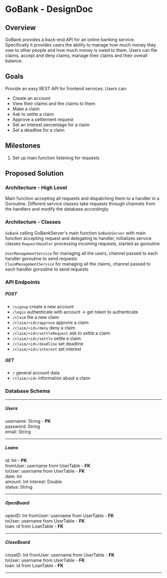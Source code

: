 # GoBank - DesignDoc

## Overview
GoBank provides a back-end API for an online banking service.  
Specifically it provides users the ability to manage how much money they owe to other people and how much money is owed to them.
Users can file claims, accept and deny claims, manage their claims and their overall balance.

## Goals
Provide an easy REST API for frontend services.
Users can:  
- Create an account
- View their claims and the claims to them
- Make a claim
- Ask to settle a claim
- Approve a settlement request
- Set an interest percentage for a claim
- Set a deadline for a claim

## Milestones
1. Set up main function listening for requests

## Proposed Solution

### Architecture - High Level
Main function accepting all requests and dispatching them to a handler in a Goroutine.
Different service classes take requests through channels from the handlers and modify the database accordingly.


### Architecture - Classes
`GoBank` calling GoBankServer's main function 
`GoBankServer` with main function accepting request and delegating to handler, initializes service classes
`RequestHandler` processing incoming requests, started as goroutine  

`UserManagementService` for managing all the users, channel passed to each handler goroutine to send requests  
`ClaimManagementService` for managing all the claims, channel passed to each handler goroutine to send requests


### API Endpoints

##### POST
- `/signup` create a new account
- `/login` authenticate with account -> get token to authenticate
- `/claim` file a new claim
- `/claim/<id>/approve` approve a claim
- `/claim/<id>/deny` deny a claim
- `/claim/<id>/settleRequest` ask to settle a claim
- `/claim/<id>/settle` settle a claim
- `/claim/<id>/deadline` set deadline
- `/claim/<id>/interest` set interest

##### GET
- `/` general account data
- `/claim/<id>` information about a claim


### Database Schema

---

##### Users
username: String - **PK**  
password: String  
email: String  

---

##### Loans  
id: Int - **PK**  
fromUser: username from UserTable - **FK**    
toUser: username from UserTable - **FK**    
date: Int    
amount: Int
interest: Double  
status: String  

---

##### OpenBoard
openID: Int
fromUser:  username from UserTable - **FK**  
toUser:  username from UserTable - **FK**  
loan:  id from LoanTable - **FK**

---

##### CloseBoard
closeID: Int
fromUser:  username from UserTable - **FK**  
toUser:  username from UserTable - **FK**  
loan:  id from LoanTable - **FK**

---


